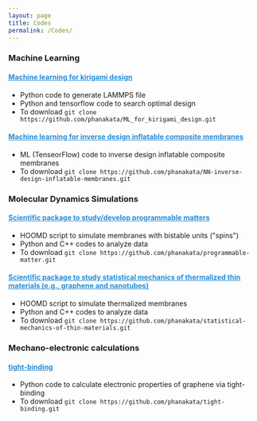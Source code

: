```yaml
---
layout: page
title: Codes
permalink: /Codes/
---
```


### Machine Learning
#### <a href="https://github.com/phanakata/ML_for_kirigami_design" style="color:#268cd7"> Machine learning for kirigami design  </a>
* Python code to generate LAMMPS file 
* Python and tensorflow code to search optimal design
* To download `git clone https://github.com/phanakata/ML_for_kirigami_design.git`

#### <a href="https://github.com/phanakata/NN-inverse-design-inflatable-membranes" style="color:#268cd7"> Machine learning for inverse design inflatable composite membranes  </a>
* ML (TenseorFlow) code to inverse design inflatable composite membranes
* To download `git clone https://github.com/phanakata/NN-inverse-design-inflatable-membranes.git`


### Molecular Dynamics Simulations 
#### <a href="https://github.com/phanakata/programmable-matter" style="color:#268cd7"> Scientific package to study/develop programmable matters  </a>
* HOOMD script to simulate membranes with bistable units ("spins")
* Python and C++ codes to analyze data
* To download `git clone https://github.com/phanakata/programmable-matter.git`

#### <a href="https://github.com/phanakata/statistical-mechanics-of-thin-materials" style="color:#268cd7"> Scientific package to study statistical mechanics of thermalized thin materials (e.g., graphene and nanotubes) </a>
* HOOMD script to simulate thermalized membranes
* Python and C++ codes to analyze data
* To download `git clone https://github.com/phanakata/statistical-mechanics-of-thin-materials.git`

### Mechano-electronic calculations 
#### <a href="https://github.com/phanakata/tight-binding" style="color:#268cd7"> tight-binding </a>
* Python code to calculate electronic properties of graphene via tight-binding
* To download `git clone https://github.com/phanakata/tight-binding.git`
